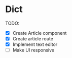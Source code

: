 # Dict

TODO:

- [x] Create Article component
- [x] Create article route
- [x] Implement text editor
- [ ] Make UI responsive

